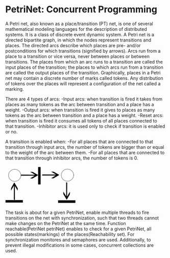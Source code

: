 # PetriNet: Concurrent Programming

A Petri net, also known as a place/transition (PT) net, is one of several mathematical modeling languages for the description of distributed systems.
It is a class of discrete event dynamic system. A Petri net is a directed bipartite graph, in which the nodes represent transitions and places.
The directed arcs describe which places are pre- and/or postconditions for which transitions (signified by arrows).
Arcs run from a place to a transition or vice versa, never between places or between transitions. The places from which an arc runs to a transition are called the input places of the transition;
the places to which arcs run from a transition are called the output places of the transition.
Graphically, places in a Petri net may contain a discrete number of marks called tokens. Any distribution of tokens over the places will represent a configuration of the net called a marking.

There are 4 types of arcs:
-Input arcs: when transition is fired it takes from places as many tokens as the arc between transition and a place has a weight.
-Output arcs: when transition is fired it gives to places as many tokens as the arc between transition and a place has a weight.
-Reset arcs: when transition is fired it consumes all tokens of all places connected to that transition.
-Inhibitor arcs: it is used only to check if transition is enabled or no.

A transition is enabled when:
-For all places that are connected to that transition through input arcs, the number of tokens are bigger than or equal to the weight of the arc between them.
-For all places that are connected to that transition through inhibitor arcs, the number of tokens is 0.

![](net.gif)


The task is about for a given PetriNet, enable multiple threads to fire transitions on the net with synchronization,
such that two threads cannot make changes on the PetriNet at the same time.
Function reachable(PetriNet petriNet) enables to check for a given PetriNet, all possible states(markings) of the places(Reachability set).
For synchronization monitores and semaphores are used. Additionally, to prevent illegal modifications in some cases, concurrent collections are used.
